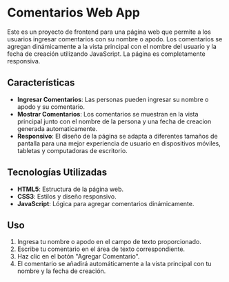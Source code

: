 # Comentarios Web App

Este es un proyecto de frontend para una página web que permite a los usuarios ingresar comentarios con su nombre o apodo. Los comentarios se agregan dinámicamente a la vista principal con el nombre del usuario y la fecha de creación utilizando JavaScript. La página es completamente responsiva.

## Características

- **Ingresar Comentarios**: Las personas pueden ingresar su nombre o apodo y su comentario.
- **Mostrar Comentarios**: Los comentarios se muestran en la vista principal junto con el nombre de la persona y una fecha de creacion generada automaticamente.
- **Responsivo**: El diseño de la página se adapta a diferentes tamaños de pantalla para una mejor experiencia de usuario en dispositivos móviles, tabletas y computadoras de escritorio.

## Tecnologías Utilizadas

- **HTML5**: Estructura de la página web.
- **CSS3**: Estilos y diseño responsivo.
- **JavaScript**: Lógica para agregar comentarios dinámicamente.

## Uso

1. Ingresa tu nombre o apodo en el campo de texto proporcionado.
2. Escribe tu comentario en el área de texto correspondiente.
3. Haz clic en el botón "Agregar Comentario".
4. El comentario se añadirá automáticamente a la vista principal con tu nombre y la fecha de creación.

